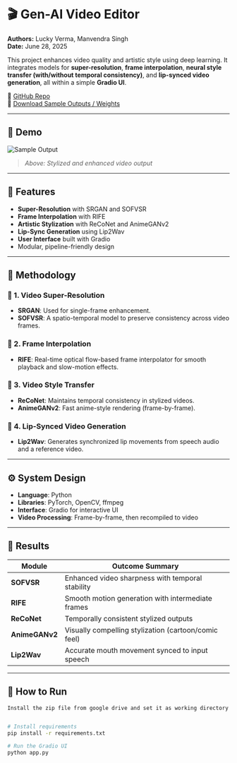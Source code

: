 # 🎬 Gen-AI Video Editor

**Authors:** Lucky Verma, Manvendra Singh  
**Date:** June 28, 2025

This project enhances video quality and artistic style using deep learning. It integrates models for **super-resolution**, **frame interpolation**, **neural style transfer (with/without temporal consistency)**, and **lip-synced video generation**, all within a simple **Gradio UI**.


🔗 [GitHub Repo](https://github.com/KINGARUDA/Gen-AI-Video-Editor)  
📁 [Download Sample Outputs / Weights](https://drive.google.com/file/d/1pwUDQyk5ZH1BK4EL3q8ECmBcJw6tY6JL/view?usp=sharing) 

---

## 🌟 Demo

<!-- Replace below with actual demo video/image -->
![Sample Output](docs/sample_output.gif)
> _Above: Stylized and enhanced video output_

---

## 📌 Features

- **Super-Resolution** with SRGAN and SOFVSR
- **Frame Interpolation** with RIFE
- **Artistic Stylization** with ReCoNet and AnimeGANv2
- **Lip-Sync Generation** using Lip2Wav
- **User Interface** built with Gradio
- Modular, pipeline-friendly design

---

## 🧠 Methodology

### 🔹 1. Video Super-Resolution
- **SRGAN**: Used for single-frame enhancement.
- **SOFVSR**: A spatio-temporal model to preserve consistency across video frames.

### 🔹 2. Frame Interpolation
- **RIFE**: Real-time optical flow-based frame interpolator for smooth playback and slow-motion effects.

### 🔹 3. Video Style Transfer
- **ReCoNet**: Maintains temporal consistency in stylized videos.
- **AnimeGANv2**: Fast anime-style rendering (frame-by-frame).

### 🔹 4. Lip-Synced Video Generation
- **Lip2Wav**: Generates synchronized lip movements from speech audio and a reference video.

---

## ⚙️ System Design

- **Language**: Python
- **Libraries**: PyTorch, OpenCV, ffmpeg
- **Interface**: Gradio for interactive UI
- **Video Processing**: Frame-by-frame, then recompiled to video

---

## 🚀 Results

| Module            | Outcome Summary                                                  |
|-------------------|------------------------------------------------------------------|
| **SOFVSR**        | Enhanced video sharpness with temporal stability                 |
| **RIFE**          | Smooth motion generation with intermediate frames                |
| **ReCoNet**       | Temporally consistent stylized outputs                           |
| **AnimeGANv2**    | Visually compelling stylization (cartoon/comic feel)             |
| **Lip2Wav**       | Accurate mouth movement synced to input speech                   |

---

## 🧪 How to Run

```bash
Install the zip file from google drive and set it as working directory


# Install requirements
pip install -r requirements.txt

# Run the Gradio UI
python app.py


